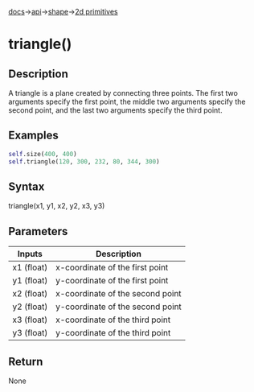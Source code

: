 [docs](/docs/)→[api](/docs/api)→[shape](/docs/api/shape/)→[2d primitives](/docs/api/shape/2d_primitives/)

# triangle()

## Description

A triangle is a plane created by connecting three points. The first two arguments specify the first point, the middle two arguments specify the second point, and the last two arguments specify the third point.

## Examples

```py
self.size(400, 400)
self.triangle(120, 300, 232, 80, 344, 300)
```

## Syntax

triangle(x1, y1, x2, y2, x3, y3)

## Parameters

| Inputs | Description |
|--------|-------------|
| x1	(float) | x-coordinate of the first point |
| y1	(float) | y-coordinate of the first point |
| x2	(float) | x-coordinate of the second point |
| y2	(float) | y-coordinate of the second point |
| x3	(float) | x-coordinate of the third point |
| y3	(float) | y-coordinate of the third point |

## Return

None